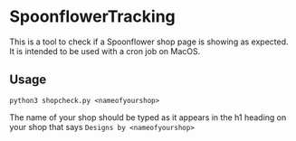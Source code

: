 # SpoonflowerTracking

This is a tool to check if a Spoonflower shop page is showing as expected. It is intended to be used with a cron job on MacOS.

## Usage

`python3 shopcheck.py <nameofyourshop>`

The name of your shop should be typed as it appears in the h1 heading on your shop that says `Designs by <nameofyourshop>`
